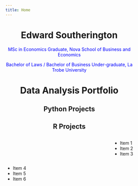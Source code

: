 ```yaml
---
title: Home
---
```

<html>
  <head>
  </head>
  <body>
    <h1 align="center">Edward Southerington</h1>
    <p style="color: blue" align="center">MSc in Economics Graduate, Nova School of Business and Economics</p>
    <p style="color: blue" align="center">Bachelor of Laws / Bachelor of Business Under-graduate, La Trobe University</p>
    <h1 align="center">Data Analysis Portfolio</h1>
    <h2 align="center">Python Projects</h2><h2 align="center">R Projects</h2>
  </body>
</html>

<head>
<meta name="viewport" content="width=device-width, initial-scale=1">
<style>
* {
  box-sizing: border-box;
}

/* Create two equal columns that floats next to each other */
.column {
  float: left;
  width: 50%;
  padding: 10px;
  height: 300px; /* Should be removed. Only for demonstration */
}

/* Clear floats after the columns */
.row:after {
  content: "";
  display: table;
  clear: both;
}
</style>
</head>
<body>

<div>
    <div style="float: left; width: 100%;">
        <ul style="float: right;">
            <li>
                <i class="fa fa-check"></i> Item 1
            </li>
            <li>
                <i class="fa fa-check"></i> Item 2
            </li>
            <li>
                <i class="fa fa-check"></i> Item 3
            </li>
        </ul>
    </div>
    <div style="float: right; width: 100%;">
        <ul>
            <li>
                <i class="fa fa-check"></i> Item 4
            </li>
            <li>
                <i class="fa fa-check"></i> Item 5
            </li>
            <li>
                <i class="fa fa-check"></i> Item 6
            </li>
        </ul>
    </div>
</div>



</body>
</html>


